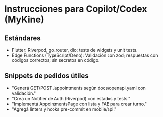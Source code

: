 # Instrucciones para Copilot/Codex (MyKine)

## Estándares
- Flutter: Riverpod, go_router, dio; tests de widgets y unit tests.
- Edge Functions (TypeScript/Deno): Validación con zod; respuestas con códigos correctos; sin secretos en código.

## Snippets de pedidos útiles
- "Generá GET/POST /appointments según docs/openapi.yaml con validación."
- "Crea un Notifier de Auth (Riverpod) con estados y tests."
- "Implementá AppointmentsPage con lista y FAB para crear turno."
- "Agregá linters y hooks pre-commit en mobile/api."
